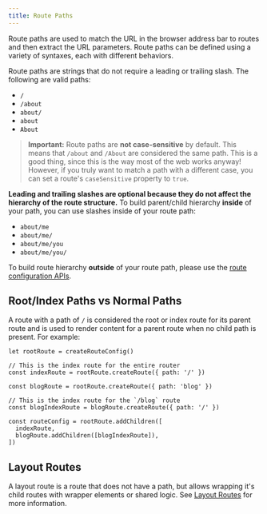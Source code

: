```yaml
---
title: Route Paths
---
```


Route paths are used to match the URL in the browser address bar to routes and then extract the URL parameters. Route paths can be defined using a variety of syntaxes, each with different behaviors.

Route paths are strings that do not require a leading or trailing slash. The following are valid paths:

- `/`
- `/about`
- `about/`
- `about`
- `About`

> **Important:** Route paths are **not case-sensitive** by default. This means that `/about` and `/About` are considered the same path. This is a good thing, since this is the way most of the web works anyway! However, if you truly want to match a path with a different case, you can set a route's `caseSensitive` property to `true`.

**Leading and trailing slashes are optional because they do not affect the hierarchy of the route structure.** To build parent/child hierarchy **inside** of your path, you can use slashes inside of your route path:

- `about/me`
- `about/me/`
- `about/me/you`
- `about/me/you/`

To build route hierarchy **outside** of your route path, please use the [route configuration APIs](./route-configs).

## Root/Index Paths vs Normal Paths

A route with a path of `/` is considered the root or index route for its parent route and is used to render content for a parent route when no child path is present. For example:

```tsx
let rootRoute = createRouteConfig()

// This is the index route for the entire router
const indexRoute = rootRoute.createRoute({ path: '/' })

const blogRoute = rootRoute.createRoute({ path: 'blog' })

// This is the index route for the `/blog` route
const blogIndexRoute = blogRoute.createRoute({ path: '/' })

const routeConfig = rootRoute.addChildren([
  indexRoute,
  blogRoute.addChildren([blogIndexRoute]),
])
```

## Layout Routes

A layout route is a route that does not have a path, but allows wrapping it's child routes with wrapper elements or shared logic. See [Layout Routes](./guide/layout-routes) for more information.
